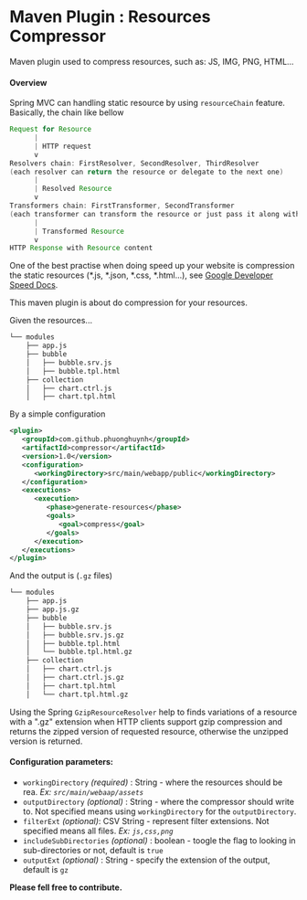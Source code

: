 Maven Plugin : Resources Compressor
==========

Maven plugin used to compress resources, such as: JS, IMG, PNG, HTML...

#### Overview
Spring MVC can handling static resource by using `resourceChain` feature. Basically, the chain like bellow
```java
Request for Resource
      |
      | HTTP request
      v
Resolvers chain: FirstResolver, SecondResolver, ThirdResolver
(each resolver can return the resource or delegate to the next one)
      |
      | Resolved Resource
      v
Transformers chain: FirstTransformer, SecondTransformer
(each transformer can transform the resource or just pass it along without modification)
      |
      | Transformed Resource
      v
HTTP Response with Resource content
```

One of the best practise when doing speed up your website is compression the static resources (*.js, *.json, *.css, *.html...), see [Google Developer Speed Docs](https://developers.google.com/speed/docs/insights/EnableCompression).

This maven plugin is about do compression for your resources.

Given the resources...
```bash
└── modules
    ├── app.js
    ├── bubble
    │   ├── bubble.srv.js
    │   ├── bubble.tpl.html
    ├── collection
    │   ├── chart.ctrl.js
    │   ├── chart.tpl.html
```

By a simple configuration
```xml
<plugin>
   <groupId>com.github.phuonghuynh</groupId>
   <artifactId>compressor</artifactId>
   <version>1.0</version>
   <configuration>
      <workingDirectory>src/main/webapp/public</workingDirectory>
   </configuration>
   <executions>
      <execution>
         <phase>generate-resources</phase>
         <goals>
            <goal>compress</goal>
         </goals>
      </execution>
   </executions>
</plugin>
```

And the output is (`.gz` files)
```bash
└── modules
    ├── app.js
    ├── app.js.gz
    ├── bubble
    │   ├── bubble.srv.js
    │   ├── bubble.srv.js.gz
    │   ├── bubble.tpl.html
    │   └── bubble.tpl.html.gz
    ├── collection
    │   ├── chart.ctrl.js
    │   ├── chart.ctrl.js.gz
    │   ├── chart.tpl.html
    │   └── chart.tpl.html.gz
```

Using the Spring `GzipResourceResolver` help to finds variations of a resource with a ".gz" extension when HTTP clients support gzip compression and returns the zipped version of requested resource, otherwise the unzipped version is returned.

#### Configuration parameters:
- `workingDirectory` *(required)* : String - where the resources should be rea. *Ex: `src/main/webaap/assets`*
- `outputDirectory` *(optional)* : String - where the compressor should write to. Not specified means using `workingDirectory` for the `outputDirectory`.
- `filterExt` *(optional)*: CSV String - represent filter extensions. Not specified means all files. *Ex: `js,css,png`*
- `includeSubDirectories` *(optional)* : boolean - toogle the flag to looking in sub-directories or not, default is `true`
- `outputExt` *(optional)* : String - specify the extension of the output, default is `gz`

**Please fell free to contribute.**